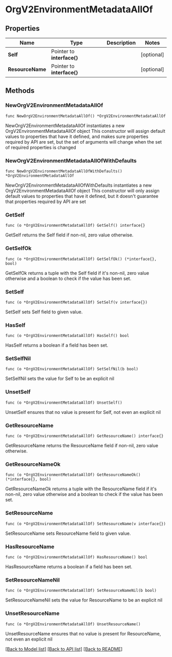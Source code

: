 # OrgV2EnvironmentMetadataAllOf

## Properties

Name | Type | Description | Notes
------------ | ------------- | ------------- | -------------
**Self** | Pointer to **interface{}** |  | [optional] 
**ResourceName** | Pointer to **interface{}** |  | [optional] 

## Methods

### NewOrgV2EnvironmentMetadataAllOf

`func NewOrgV2EnvironmentMetadataAllOf() *OrgV2EnvironmentMetadataAllOf`

NewOrgV2EnvironmentMetadataAllOf instantiates a new OrgV2EnvironmentMetadataAllOf object
This constructor will assign default values to properties that have it defined,
and makes sure properties required by API are set, but the set of arguments
will change when the set of required properties is changed

### NewOrgV2EnvironmentMetadataAllOfWithDefaults

`func NewOrgV2EnvironmentMetadataAllOfWithDefaults() *OrgV2EnvironmentMetadataAllOf`

NewOrgV2EnvironmentMetadataAllOfWithDefaults instantiates a new OrgV2EnvironmentMetadataAllOf object
This constructor will only assign default values to properties that have it defined,
but it doesn't guarantee that properties required by API are set

### GetSelf

`func (o *OrgV2EnvironmentMetadataAllOf) GetSelf() interface{}`

GetSelf returns the Self field if non-nil, zero value otherwise.

### GetSelfOk

`func (o *OrgV2EnvironmentMetadataAllOf) GetSelfOk() (*interface{}, bool)`

GetSelfOk returns a tuple with the Self field if it's non-nil, zero value otherwise
and a boolean to check if the value has been set.

### SetSelf

`func (o *OrgV2EnvironmentMetadataAllOf) SetSelf(v interface{})`

SetSelf sets Self field to given value.

### HasSelf

`func (o *OrgV2EnvironmentMetadataAllOf) HasSelf() bool`

HasSelf returns a boolean if a field has been set.

### SetSelfNil

`func (o *OrgV2EnvironmentMetadataAllOf) SetSelfNil(b bool)`

 SetSelfNil sets the value for Self to be an explicit nil

### UnsetSelf
`func (o *OrgV2EnvironmentMetadataAllOf) UnsetSelf()`

UnsetSelf ensures that no value is present for Self, not even an explicit nil
### GetResourceName

`func (o *OrgV2EnvironmentMetadataAllOf) GetResourceName() interface{}`

GetResourceName returns the ResourceName field if non-nil, zero value otherwise.

### GetResourceNameOk

`func (o *OrgV2EnvironmentMetadataAllOf) GetResourceNameOk() (*interface{}, bool)`

GetResourceNameOk returns a tuple with the ResourceName field if it's non-nil, zero value otherwise
and a boolean to check if the value has been set.

### SetResourceName

`func (o *OrgV2EnvironmentMetadataAllOf) SetResourceName(v interface{})`

SetResourceName sets ResourceName field to given value.

### HasResourceName

`func (o *OrgV2EnvironmentMetadataAllOf) HasResourceName() bool`

HasResourceName returns a boolean if a field has been set.

### SetResourceNameNil

`func (o *OrgV2EnvironmentMetadataAllOf) SetResourceNameNil(b bool)`

 SetResourceNameNil sets the value for ResourceName to be an explicit nil

### UnsetResourceName
`func (o *OrgV2EnvironmentMetadataAllOf) UnsetResourceName()`

UnsetResourceName ensures that no value is present for ResourceName, not even an explicit nil

[[Back to Model list]](../README.md#documentation-for-models) [[Back to API list]](../README.md#documentation-for-api-endpoints) [[Back to README]](../README.md)


